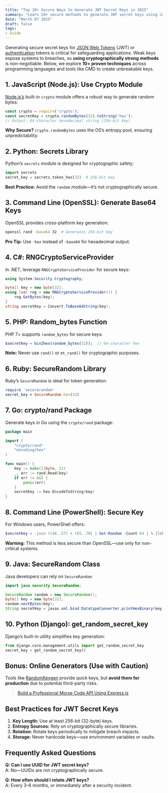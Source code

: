 ```yaml
---
title: "Top 10+ Secure Ways to Generate JWT Secret Keys in 2025"
summary: "Learn 10+ secure methods to generate JWT secret keys using JavaScript, Python, CMD, and more. Boost security"
date: "March 07 2025"
draft: false
tags:
- Guide
---
```


Generating secure secret keys for [JSON Web Tokens](https://jwt.io/) (JWT) or [authentication](https://github.com/expressjs/express/tree/master/examples/auth) tokens is critical for safeguarding applications. Weak keys expose systems to breaches, so **using cryptographically strong methods** is non-negotiable. Below, we explore **10+ proven techniques** across programming languages and tools like CMD to create unbreakable keys.

## 1. JavaScript (Node.js): Use Crypto Module  
[Node.js’s](https://nodejs.org/docs/latest/api/) built-in `crypto` module offers a robust way to generate random bytes:  
```javascript
const crypto = require('crypto');
const secretKey = crypto.randomBytes(32).toString('hex');
// Output: 64-character hexadecimal string (256-bit key)
```
**Why Secure?** `crypto.randomBytes` uses the OS’s entropy pool, ensuring unpredictability.

## 2. Python: Secrets Library  
Python’s `secrets` module is designed for cryptographic safety:  
```python
import secrets
secret_key = secrets.token_hex(32)  # 256-bit key
```
**Best Practice:** Avoid the `random` module—it’s not cryptographically secure.

## 3. Command Line (OpenSSL): Generate Base64 Keys  
OpenSSL provides cross-platform key generation:  
```bash
openssl rand -base64 32  # Generates 256-bit key
```
**Pro Tip:** Use `-hex` instead of `-base64` for hexadecimal output.

## 4. C#: RNGCryptoServiceProvider  
In .NET, leverage `RNGCryptoServiceProvider` for secure keys:  
```csharp
using System.Security.Cryptography;

byte[] key = new byte[32];
using (var rng = new RNGCryptoServiceProvider()) {
    rng.GetBytes(key);
}
string secretKey = Convert.ToBase64String(key);
```

## 5. PHP: Random_bytes Function  
PHP 7+ supports `random_bytes` for secure keys:  
```php
$secretKey = bin2hex(random_bytes(32));  // 64-character hex
```
**Note:** Never use `rand()` or `mt_rand()` for cryptographic purposes.

## 6. Ruby: SecureRandom Library  
Ruby’s `SecureRandom` is ideal for token generation:  
```ruby
require 'securerandom'
secret_key = SecureRandom.hex(32)
```

## 7. Go: crypto/rand Package  
Generate keys in Go using the `crypto/rand` package:  
```go
package main

import (
    "crypto/rand"
    "encoding/hex"
)

func main() {
    key := make([]byte, 32)
    _, err := rand.Read(key)
    if err != nil {
        panic(err)
    }
    secretKey := hex.EncodeToString(key)
}
```

## 8. Command Line (PowerShell): Secure Key  
For Windows users, PowerShell offers:  
```powershell
$secretKey = -join ((48..57) + (65..70) | Get-Random -Count 64 | % {[char]$_})
```
**Warning:** This method is less secure than OpenSSL—use only for non-critical systems.

## 9. Java: SecureRandom Class  
Java developers can rely on `SecureRandom`:  
```java
import java.security.SecureRandom;

SecureRandom random = new SecureRandom();
byte[] key = new byte[32];
random.nextBytes(key);
String secretKey = javax.xml.bind.DatatypeConverter.printHexBinary(key);
```

## 10. Python (Django): get_random_secret_key  
Django’s built-in utility simplifies key generation:  
```python
from django.core.management.utils import get_random_secret_key
secret_key = get_random_secret_key()
```

## Bonus: Online Generators (Use with Caution)  
Tools like [RandomKeygen](https://randomkeygen.com/) provide quick keys, but **avoid them for production** due to potential third-party risks.

> [Build a Professional Morse Code API Using Express.js](https://exonoob.in/blog/build-morse-code-api-expressjs-tutorial/)

## Best Practices for JWT Secret Keys  
1. **Key Length:** Use at least 256-bit (32-byte) keys.  
2. **Entropy Sources:** Rely on cryptographically secure libraries.  
3. **Rotation:** Rotate keys periodically to mitigate breach impacts.  
4. **Storage:** Never hardcode keys—use environment variables or vaults.  

## Frequently Asked Questions  
**Q: Can I use UUID for JWT secret keys?**  
A: No—UUIDs are not cryptographically secure.  

**Q: How often should I rotate JWT keys?**  
A: Every 3–6 months, or immediately after a security incident.  
